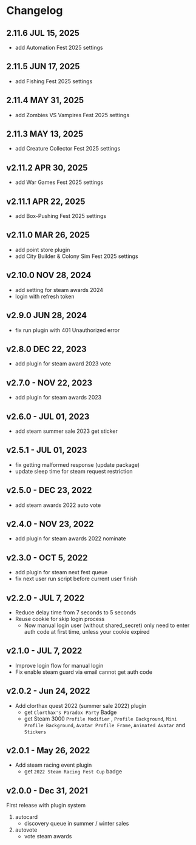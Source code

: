 # Changelog

## 2.11.6 JUL 15, 2025

- add Automation Fest 2025 settings

## 2.11.5 JUN 17, 2025

- add Fishing Fest 2025 settings

## 2.11.4 MAY 31, 2025

- add Zombies VS Vampires Fest 2025 settings

## 2.11.3 MAY 13, 2025

- add Creature Collector Fest 2025 settings

## v2.11.2 APR 30, 2025

- add War Games Fest 2025 settings

## v2.11.1 APR 22, 2025

- add Box-Pushing Fest 2025 settings

## v2.11.0 MAR 26, 2025

- add point store plugin
- add City Builder & Colony Sim Fest 2025 settings

## v2.10.0 NOV 28, 2024

- add setting for steam awards 2024
- login with refresh token

## v2.9.0 JUN 28, 2024

- fix run plugin with 401 Unauthorized error

## v2.8.0 DEC 22, 2023

- add plugin for steam award 2023 vote

## v2.7.0 - NOV 22, 2023

- add plugin for steam awards 2023

## v2.6.0 - JUL 01, 2023

- add steam summer sale 2023 get sticker

## v2.5.1 - JUL 01, 2023

- fix getting malformed response (update package)
- update sleep time for steam request restriction

## v2.5.0 - DEC 23, 2022

- add steam awards 2022 auto vote

## v2.4.0 - NOV 23, 2022

- add plugin for steam awards 2022 nominate

## v2.3.0 - OCT 5, 2022

- add plugin for steam next fest queue
- fix next user run script before current user finish

## v2.2.0 - JUL 7, 2022

- Reduce delay time from 7 seconds to 5 seconds
- Reuse cookie for skip login process
  - Now manual login user (without shared_secret) only need to enter auth code at first time, unless your cookie expired

## v2.1.0 - JUL 7, 2022

- Improve login flow for manual login
- Fix enable steam guard via email cannot get auth code

## v2.0.2 - Jun 24, 2022

- Add clorthax quest 2022 (summer sale 2022) plugin
  - get `Clorthax's Paradox Party` Badge
  - get Steam 3000 `Profile Modifier` , `Profile Background`, `Mini Profile Background`, `Avatar Profile Frame`, `Animated Avatar` and `Stickers`

## v2.0.1 - May 26, 2022

- Add steam racing event plugin
  - get `2022 Steam Racing Fest Cup` badge

## v2.0.0 - Dec 31, 2021

First release with plugin system

1. autocard
   - discovery queue in summer / winter sales
2. autovote
   - vote steam awards
